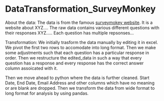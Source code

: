 # DataTransformation_SurveyMonkey

About the data: The data is from the famous [surveymokey website](http://surveymonkey.com/). It is a website about XYZ....
The raw data contains various different questions with their responses XYZ..... Each question has multiple repsonses...

Transformation:
We initially trasform the data manually by editing it in excel. We pivot the first two rows to accomodate into long format. Then we make some adjustments such that each question has a particular response in order. Then we restructure the 
edited_data in such a way that every question has a response and every response has the correct answer column assoicated with it.

Then we move ahead to python where the data is further cleaned. Start Date, End Date, Email Address and other columns which have no meaning or are blank are dropped. Then we transform the data from wide format to long format for analysis by using pandas. 
